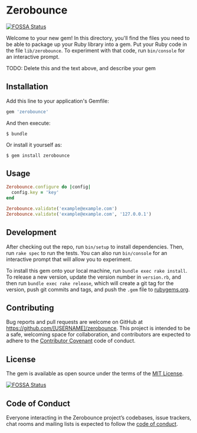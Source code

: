 # Zerobounce
[![FOSSA Status](https://app.fossa.io/api/projects/git%2Bgithub.com%2Fafrase%2Fzerobounce.svg?type=shield)](https://app.fossa.io/projects/git%2Bgithub.com%2Fafrase%2Fzerobounce?ref=badge_shield)


Welcome to your new gem! In this directory, you'll find the files you need to be able to package up your Ruby library into a gem. Put your Ruby code in the file `lib/zerobounce`. To experiment with that code, run `bin/console` for an interactive prompt.

TODO: Delete this and the text above, and describe your gem

## Installation

Add this line to your application's Gemfile:

```ruby
gem 'zerobounce'
```

And then execute:

    $ bundle

Or install it yourself as:

    $ gem install zerobounce

## Usage

```ruby
Zerobounce.configure do |config|
  config.key = 'key'
end

Zerobounce.validate('example@example.com')
Zerobounce.validate('example@example.com', '127.0.0.1')
```

## Development

After checking out the repo, run `bin/setup` to install dependencies. Then, run `rake spec` to run the tests. You can also run `bin/console` for an interactive prompt that will allow you to experiment.

To install this gem onto your local machine, run `bundle exec rake install`. To release a new version, update the version number in `version.rb`, and then run `bundle exec rake release`, which will create a git tag for the version, push git commits and tags, and push the `.gem` file to [rubygems.org](https://rubygems.org).

## Contributing

Bug reports and pull requests are welcome on GitHub at https://github.com/[USERNAME]/zerobounce. This project is intended to be a safe, welcoming space for collaboration, and contributors are expected to adhere to the [Contributor Covenant](http://contributor-covenant.org) code of conduct.

## License

The gem is available as open source under the terms of the [MIT License](https://opensource.org/licenses/MIT).


[![FOSSA Status](https://app.fossa.io/api/projects/git%2Bgithub.com%2Fafrase%2Fzerobounce.svg?type=large)](https://app.fossa.io/projects/git%2Bgithub.com%2Fafrase%2Fzerobounce?ref=badge_large)

## Code of Conduct

Everyone interacting in the Zerobounce project’s codebases, issue trackers, chat rooms and mailing lists is expected to follow the [code of conduct](https://github.com/[USERNAME]/zerobounce/blob/master/CODE_OF_CONDUCT.md).
